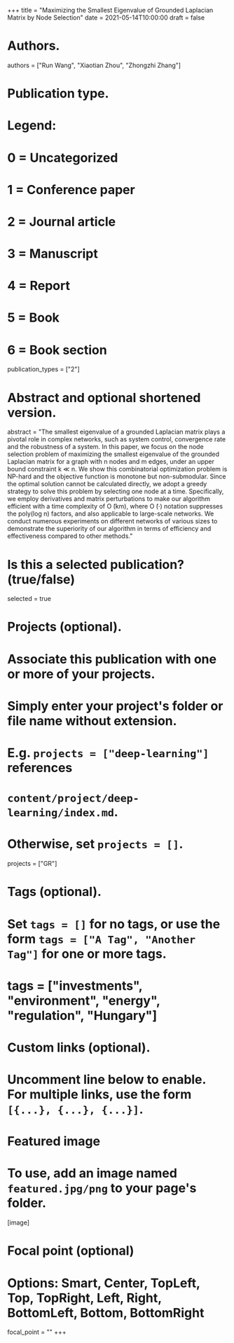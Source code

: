 +++
title = "Maximizing the Smallest Eigenvalue of Grounded
Laplacian Matrix by Node Selection"
date = 2021-05-14T10:00:00
draft = false

# Authors.
authors = ["Run Wang", "Xiaotian Zhou", "Zhongzhi Zhang"]

# Publication type.
# Legend:
# 0 = Uncategorized
# 1 = Conference paper
# 2 = Journal article
# 3 = Manuscript
# 4 = Report
# 5 = Book
# 6 = Book section
publication_types = ["2"]

<!-- # Publication name and optional abbreviated version.
publication = "Grounded Laplacian"
publication_short = "Grounded La"
 -->
# Abstract and optional shortened version.
abstract = "The smallest eigenvalue of a grounded Laplacian matrix plays a pivotal role in complex networks, such as system control, convergence rate and the robustness of a system. In this paper, we focus on the node selection problem of maximizing the smallest eigenvalue of the grounded Laplacian matrix for a graph with n nodes and m edges, under an upper bound constraint k ≪ n. We show this combinatorial optimization problem is NP-hard and the objective function is monotone but non-submodular. Since the optimal solution cannot be calculated directly, we adopt a greedy strategy to solve this problem by selecting one node at a time. Specifically, we employ derivatives and matrix perturbations to make our algorithm efficient with a time complexity of O ̃(km), where O ̃(·) notation suppresses the poly(log n) factors, and also applicable to large-scale networks. We conduct numerous experiments on different networks of various sizes to demonstrate the superiority of our algorithm in terms of efficiency and effectiveness compared to other methods."

# Is this a selected publication? (true/false)
selected = true

# Projects (optional).
#   Associate this publication with one or more of your projects.
#   Simply enter your project's folder or file name without extension.
#   E.g. `projects = ["deep-learning"]` references 
#   `content/project/deep-learning/index.md`.
#   Otherwise, set `projects = []`.
projects = ["GR"]

# Tags (optional).
#   Set `tags = []` for no tags, or use the form `tags = ["A Tag", "Another Tag"]` for one or more tags.
# tags = ["investments", "environment", "energy", "regulation", "Hungary"]

# Custom links (optional).
#   Uncomment line below to enable. For multiple links, use the form `[{...}, {...}, {...}]`.
<!-- url_custom = [{name = "AmCham Position Brief 8", url = "https://www.amcham.hu/download/001/181/Energy-Positin-Brief-_ENG-Final.pdf"}]
 -->
<!-- # Digital Object Identifier (DOI)
doi = ""
 -->
<!-- # Does this page contain LaTeX math? (true/false)
math = false
 -->
# Featured image
# To use, add an image named `featured.jpg/png` to your page's folder. 
[image]
<!--   # Caption (optional)
  caption = "Image credit: [**AmCham Hungary**](https://www.amcham.hu/amcham-energy-and-environment-committee-published-position-brief)"
 -->
  # Focal point (optional)
  # Options: Smart, Center, TopLeft, Top, TopRight, Left, Right, BottomLeft, Bottom, BottomRight
  focal_point = ""
+++

